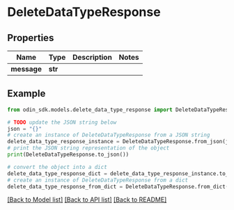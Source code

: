 # DeleteDataTypeResponse


## Properties

Name | Type | Description | Notes
------------ | ------------- | ------------- | -------------
**message** | **str** |  | 

## Example

```python
from odin_sdk.models.delete_data_type_response import DeleteDataTypeResponse

# TODO update the JSON string below
json = "{}"
# create an instance of DeleteDataTypeResponse from a JSON string
delete_data_type_response_instance = DeleteDataTypeResponse.from_json(json)
# print the JSON string representation of the object
print(DeleteDataTypeResponse.to_json())

# convert the object into a dict
delete_data_type_response_dict = delete_data_type_response_instance.to_dict()
# create an instance of DeleteDataTypeResponse from a dict
delete_data_type_response_from_dict = DeleteDataTypeResponse.from_dict(delete_data_type_response_dict)
```
[[Back to Model list]](../README.md#documentation-for-models) [[Back to API list]](../README.md#documentation-for-api-endpoints) [[Back to README]](../README.md)


